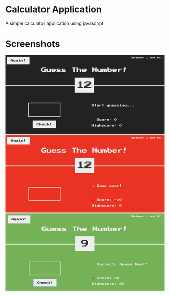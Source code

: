 # Calculator Application

A simple calculator application using javascript

# Screenshots

![Screenshot](screens/screen1.png)
![Screenshot](screens/screen2.png)
![Screenshot](screens/screen3.png)
